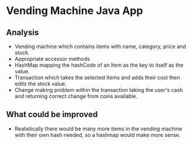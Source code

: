 # Vending Machine Java App

## Analysis
* Vending machine which contains items with name, category, price and stock.
* Appropriate accessor methods
* HashMap mapping the hashCode of an Item as the key to itself as the value.
* Transaction which takes the selected Items and adds their cost then edits the stock value.
* Change making problem within the transaction taking the user's cash and returning correct change from coins available.




## What could be improved
* Realistically there would be many more items in the vending machine with their own hash needed, so a hashmap would make more sense.